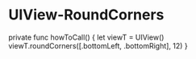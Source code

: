 # UIView-RoundCorners


private func howToCall() {
    let viewT = UIView()
    viewT.roundCorners([.bottomLeft, .bottomRight], 12)
}

